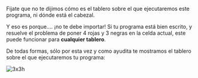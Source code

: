 Fijate que no te dijimos cómo es el tablero sobre el que ejecutaremos este programa, ni dónde está el cabezal.

Y eso es porque.... ¡no te debe importar! Si tu programa está bien escrito, y resuelve el problema de poner 4 rojas y 3 negras en la celda actual, este puede funcionar para **cualquier tablero**.

De todas formas, sólo por esta vez y como ayudita te mostramos el tablero sobre el que ejecutaremos tu programa:

![3x3h](https://raw.githubusercontent.com/sagrado-corazon-alcal/mumuki-fundamentos-gobstones-guia-1-primeros-programas/master/3x3h.png)
